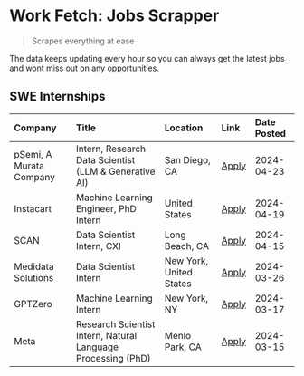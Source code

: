 # Work Fetch: Jobs Scrapper
> Scrapes everything at ease

The data keeps updating every hour so you can always get the latest jobs and wont miss out on any opportunities.

## SWE Internships
<!--START_SECTION:workfetch-->
| Company                 | Title                                                        | Location                | Link                                                                                                                                                                                                                                                                         | Date Posted   |
|:------------------------|:-------------------------------------------------------------|:------------------------|:-----------------------------------------------------------------------------------------------------------------------------------------------------------------------------------------------------------------------------------------------------------------------------|:--------------|
| pSemi, A Murata Company | Intern, Research Data Scientist (LLM & Generative AI)        | San Diego, CA           | [Apply](https://www.linkedin.com/jobs/view/intern-research-data-scientist-llm-generative-ai-at-psemi-a-murata-company-3887074168?position=4&pageNum=0&refId=7jlPmVQKDcBhYF9tSb7mUA%3D%3D&trackingId=SgFrkXKaP1b517yVEFk7%2Fg%3D%3D&trk=public_jobs_jserp-result_search-card) | 2024-04-23    |
| Instacart               | Machine Learning Engineer, PhD Intern                        | United States           | [Apply](https://www.linkedin.com/jobs/view/machine-learning-engineer-phd-intern-at-instacart-3901991739?position=2&pageNum=0&refId=7jlPmVQKDcBhYF9tSb7mUA%3D%3D&trackingId=D3S8YjLgWyLHICHfjsQXlA%3D%3D&trk=public_jobs_jserp-result_search-card)                            | 2024-04-19    |
| SCAN                    | Data Scientist Intern, CXI                                   | Long Beach, CA          | [Apply](https://www.linkedin.com/jobs/view/data-scientist-intern-cxi-at-scan-3899690492?position=9&pageNum=0&refId=7jlPmVQKDcBhYF9tSb7mUA%3D%3D&trackingId=ffkEdO0CEqJ5TaKN1%2FRJRQ%3D%3D&trk=public_jobs_jserp-result_search-card)                                          | 2024-04-15    |
| Medidata Solutions      | Data Scientist Intern                                        | New York, United States | [Apply](https://www.linkedin.com/jobs/view/data-scientist-intern-at-medidata-solutions-3810253704?position=8&pageNum=0&refId=7jlPmVQKDcBhYF9tSb7mUA%3D%3D&trackingId=2p0sqCyRcAeayHlrQ4ZCvA%3D%3D&trk=public_jobs_jserp-result_search-card)                                  | 2024-03-26    |
| GPTZero                 | Machine Learning Intern                                      | New York, NY            | [Apply](https://www.linkedin.com/jobs/view/machine-learning-intern-at-gptzero-3860723963?position=7&pageNum=0&refId=7jlPmVQKDcBhYF9tSb7mUA%3D%3D&trackingId=kcKJx1UWwop%2FQRGEj7ypuQ%3D%3D&trk=public_jobs_jserp-result_search-card)                                         | 2024-03-17    |
| Meta                    | Research Scientist Intern, Natural Language Processing (PhD) | Menlo Park, CA          | [Apply](https://www.linkedin.com/jobs/view/research-scientist-intern-natural-language-processing-phd-at-meta-3858718375?position=10&pageNum=0&refId=7jlPmVQKDcBhYF9tSb7mUA%3D%3D&trackingId=B0vtwnT7AdUF4lqCdPxmEg%3D%3D&trk=public_jobs_jserp-result_search-card)           | 2024-03-15    |
<!--END_SECTION:workfetch-->
